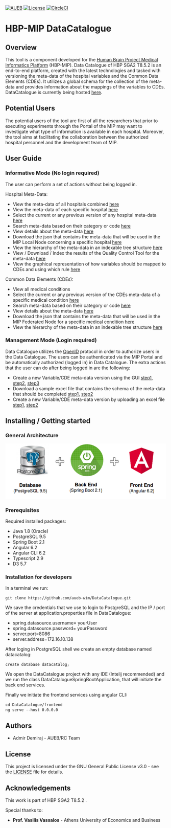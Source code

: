 [![AUEB](https://img.shields.io/badge/AUEB-RC-red.svg)](https://www.aueb.gr/) [![License](https://img.shields.io/badge/license-AGPL--3.0-blue.svg)](https://github.com/HBPMedical/DataCatalogue/blob/master/LICENSE) [![CircleCI](https://circleci.com/gh/aueb-wim/DataCatalogue.svg?style=svg)](https://circleci.com/gh/aueb-wim/DataCatalogue)

# HBP-MIP DataCatalogue
## Overview
This tool is a component developed for the [Human Brain Project Medical Informatics Platform](https://www.humanbrainproject.eu/en/medicine/medical-informatics-platform/) (HBP-MIP). Data Catalogue of HBP SGA2 T8.5.2 is an end-to-end platform, created with the latest technologies and tasked with versioning the meta-data of the hospital variables and the Common Data Elements (CDEs). It utilizes a global schema for the collection of the meta-data and provides information about the mappings of the variables to CDEs. DataCatalogue is currently being hosted [here](http://195.251.252.222:2448/hospitals/).

## Potential Users
The potential users of the tool are first of all the researchers that prior to executing experiments through the Portal of the MIP may want to investigate what type of information is available in each hospital. Moreover, the tool aims at facilitating the collaboration between the authorized hospital personnel and the development team of MIP.

## User Guide
### Informative Mode (No login required)
The user can perform a set of actions without being logged in.

Hospital Meta-Data:
-   View the meta-data of all hospitals combined [here](https://github.com/HBPMedical/DataCatalogue/blob/master/frontend/src/assets/images/l1.png)
-   View the meta-data of each specific hospital [here](https://github.com/HBPMedical/DataCatalogue/blob/master/frontend/src/assets/images/l2.png)
-   Select the current or any previous version of any hospital meta-data [here](https://github.com/HBPMedical/DataCatalogue/blob/master/frontend/src/assets/images/l2.png)
-   Search meta-data based on their category or code [here](https://github.com/HBPMedical/DataCatalogue/blob/master/frontend/src/assets/images/l2.png)
-   View details about the meta-data [here](https://github.com/HBPMedical/DataCatalogue/blob/master/frontend/src/assets/images/l2.png)
-   Download the json that contains the meta-data that will be used in the MIP Local Node concerning a specific hospital [here](https://github.com/HBPMedical/DataCatalogue/blob/master/frontend/src/assets/images/l2.png)
-   View the hierarchy of the meta-data in an indexable tree structure [here](https://github.com/HBPMedical/DataCatalogue/blob/master/frontend/src/assets/images/l3.png)
-   View / Download / Index  the results of the Quality Control Tool for the meta-data [here](https://github.com/HBPMedical/DataCatalogue/blob/master/frontend/src/assets/images/l4.png)
-   View the graphical representation of how variables should be mapped to CDEs and using which rule [here](https://github.com/HBPMedical/DataCatalogue/blob/master/frontend/src/assets/images/l5.png)

Common Data Elements (CDEs):
-   View all medical conditions
-   Select the current or any previous version of the CDEs meta-data of a specific medical condition [here](https://github.com/HBPMedical/DataCatalogue/blob/master/frontend/src/assets/images/l6.png)
-   Search meta-data based on their category or code [here](https://github.com/HBPMedical/DataCatalogue/blob/master/frontend/src/assets/images/l6.png)
-   View details about the meta-data [here](https://github.com/HBPMedical/DataCatalogue/blob/master/frontend/src/assets/images/l6.png)
-   Download the json that contains the meta-data that will be used in the MIP Federated Node for a specific medical condition [here](https://github.com/HBPMedical/DataCatalogue/blob/master/frontend/src/assets/images/l6.png)
-   View the hierarchy of the meta-data in an indexable tree structure [here](https://github.com/HBPMedical/DataCatalogue/blob/master/frontend/src/assets/images/l7.png)

### Management Mode (Login required)
Data Catalogue utilizes the [OpenID](https://collab.humanbrainproject.eu/#/collab/54/nav/35256) protocol in order to authorize users in the Data Catalogue. The users can be authenticated via the MIP Portal and be automatically authorized (logged in) in Data Catalogue. The extra actions that the user can do after being logged in are the following: 
-   Create a new Variable/CDE meta-data version using the GUI [step1](https://github.com/HBPMedical/DataCatalogue/blob/master/frontend/src/assets/images/l11.png), [step2](https://github.com/HBPMedical/DataCatalogue/blob/master/frontend/src/assets/images/l8_2.png), [step3](https://github.com/HBPMedical/DataCatalogue/blob/master/frontend/src/assets/images/l8_1.png)
-   Download a sample excel file that contains the schema of the meta-data that should be completed [step1](https://github.com/HBPMedical/DataCatalogue/blob/master/frontend/src/assets/images/l9.png), [step2](https://github.com/HBPMedical/DataCatalogue/blob/master/frontend/src/assets/images/l10.png)
-   Create a new Variable/CDE meta-data version by uploading an excel file [step1](https://github.com/HBPMedical/DataCatalogue/blob/master/frontend/src/assets/images/l9.png), [step2](https://github.com/HBPMedical/DataCatalogue/blob/master/frontend/src/assets/images/l10.png)

## Installing / Getting started
### General Architecture
![architecture](https://github.com/HBPMedical/DataCatalogue/blob/master/frontend/src/assets/images/architecture.png) 

### Prerequisites

Required installed packages:

-   Java 1.8 (Oracle)
-   PostgreSQL 9.5
-   Spring Boot 2.1
-   Angular 6.2
-   Angular CLI 6.2
-   Typescript 2.9
-   D3 5.7

### Installation for developers

In a terminal we run:

```shell
git clone https://github.com/aueb-wim/DataCatalogue.git
```

We save the credentials that we use to login to PostgreSQL and the IP / port of the server at application.properties file in DataCatalogue:
-   spring.datasource.username= yourUser
-   spring.datasource.password= yourPassword
-   server.port=8086
-   server.address=172.16.10.138

After loging in PostgreSQL shell we create an empty database named datacatalog:
```shell
create database datacatalog;
```
We open the DataCatalogue project with any IDE (Intelij recommended) and we run the class DataCatalogueSpringBootApplication, that will initiate the back end services.

Finally we initiate the frontend services using angular CLI:
``` shell 
cd DataCatalogue/frontend
ng serve --host 0.0.0.0
```

## Authors

-   Admir Demiraj - AUEB/RC Team

## License

This project is licensed under the GNU General Public License v3.0 - see the [LICENSE](LICENSE) file for details.

## Acknowledgements

This work is part of HBP SGA2 T8.5.2 .

Special thanks to:

-   **Prof. Vasilis Vassalos** - Athens University of Economics and Business

